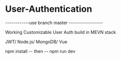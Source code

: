 # User-Authentication   
------------use branch master -----------------

Working Customizable User Auth build in MEVN stack


JWT/ Node.js/ MongoDB/ Vue


npm install -- then -- npm run dev
